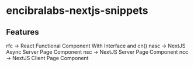 # encibralabs-nextjs-snippets

## Features

rfc -> React Functional Component With Interface and cn()
nasc -> NextJS Async Server Page Component
nsc -> NextJS Server Page Component
ncc -> NextJS Client Page Component